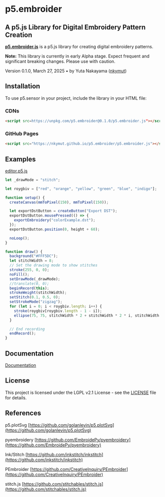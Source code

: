 
# p5.embroider

## A p5.js Library for Digital Embroidery Pattern Creation

[**p5.embroider.js**](https://github.com/nkymut/p5.embroider) is a p5.js library for creating digital embroidery patterns.<br />

**Note:** This library is currently in early Alpha stage. Expect frequent and significant breaking changes. Please use with caution.


Version 0.1.0, March 27, 2025 • by Yuta Nakayama ([nkymut](https://github.com/nkymut))


## Installation
To use p5.sensor in your project, include the library in your HTML file:

### CDNs

```html
<script src=https://unpkg.com/p5.embroider@0.1.0/p5.embroider.js"></script>
```

### GitHub Pages

```html
<script src="https://nkymut.github.io/p5.embroider/p5.embroider.js"></script>
```


## Examples

[editor.p5.js](https://editor.p5js.org/didny/sketches/PR9KKzCMe)   

```jsx
let _drawMode = "stitch";

let roygbiv = ["red", "orange", "yellow", "green", "blue", "indigo"];

function setup() {
  createCanvas(mmToPixel(150), mmToPixel(150));

  let exportDstButton = createButton("Export DST");
  exportDstButton.mousePressed(() => {
    exportEmbroidery("colorExample.dst");
  });
  exportDstButton.position(0, height + 60);

  noLoop();
}

function draw() {
  background("#FFF5DC");
  let stitchWidth = 8;
  // Set the drawing mode to show stitches
  stroke(255, 0, 0);
  noFill();
  setDrawMode(_drawMode);
  //translate(0, 0);
  beginRecord(this);
  strokeWeight(stitchWidth);
  setStitch(0.1, 0.5, 0);
  setStrokeMode("zigzag");
  for (let i = 0; i < roygbiv.length; i++) {
    stroke(roygbiv[roygbiv.length - 1 - i]);
    ellipse(75, 75, stitchWidth * 2 + stitchWidth * 2 * i, stitchWidth * 2 + stitchWidth * 2 * i);
  }

  // End recording
  endRecord();
}
```

## Documentation

[Documentation](https://nkymut.github.io/p5.embroider/docs/index.html)


## License

This project is licensed under the LGPL v2.1 License - see the [LICENSE](LICENSE) file for details.


## References

p5.plotSvg
[https://github.com/golanlevin/p5.plotSvg](https://github.com/golanlevin/p5.plotSvg)

pyembroidery
[https://github.com/EmbroidePy/pyembroidery](https://github.com/EmbroidePy/pyembroidery)

Ink/Stitch
[https://github.com/inkstitch/inkstitch](https://github.com/inkstitch/inkstitch)

PEmbroider
[https://github.com/CreativeInquiry/PEmbroider](https://github.com/CreativeInquiry/PEmbroider)

stitch.js
[https://github.com/stitchables/stitch.js](https://github.com/stitchables/stitch.js)


